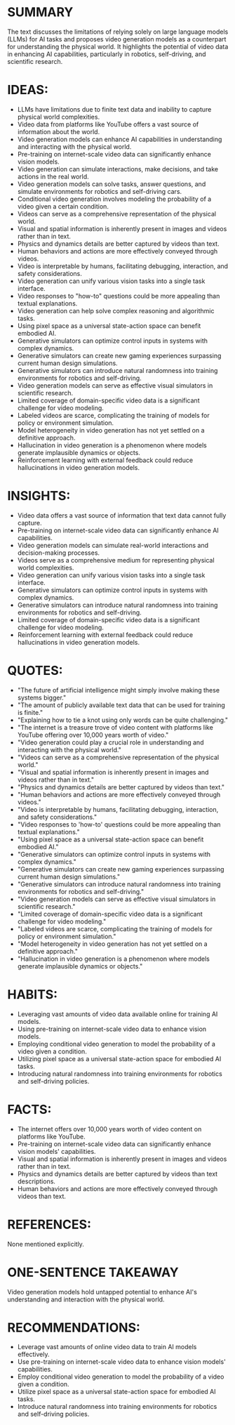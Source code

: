 # SUMMARY
The text discusses the limitations of relying solely on large language models (LLMs) for AI tasks and proposes video generation models as a counterpart for understanding the physical world. It highlights the potential of video data in enhancing AI capabilities, particularly in robotics, self-driving, and scientific research.

# IDEAS:
- LLMs have limitations due to finite text data and inability to capture physical world complexities.
- Video data from platforms like YouTube offers a vast source of information about the world.
- Video generation models can enhance AI capabilities in understanding and interacting with the physical world.
- Pre-training on internet-scale video data can significantly enhance vision models.
- Video generation can simulate interactions, make decisions, and take actions in the real world.
- Video generation models can solve tasks, answer questions, and simulate environments for robotics and self-driving cars.
- Conditional video generation involves modeling the probability of a video given a certain condition.
- Videos can serve as a comprehensive representation of the physical world.
- Visual and spatial information is inherently present in images and videos rather than in text.
- Physics and dynamics details are better captured by videos than text.
- Human behaviors and actions are more effectively conveyed through videos.
- Video is interpretable by humans, facilitating debugging, interaction, and safety considerations.
- Video generation can unify various vision tasks into a single task interface.
- Video responses to "how-to" questions could be more appealing than textual explanations.
- Video generation can help solve complex reasoning and algorithmic tasks.
- Using pixel space as a universal state-action space can benefit embodied AI.
- Generative simulators can optimize control inputs in systems with complex dynamics.
- Generative simulators can create new gaming experiences surpassing current human design simulations.
- Generative simulators can introduce natural randomness into training environments for robotics and self-driving.
- Video generation models can serve as effective visual simulators in scientific research.
- Limited coverage of domain-specific video data is a significant challenge for video modeling.
- Labeled videos are scarce, complicating the training of models for policy or environment simulation.
- Model heterogeneity in video generation has not yet settled on a definitive approach.
- Hallucination in video generation is a phenomenon where models generate implausible dynamics or objects.
- Reinforcement learning with external feedback could reduce hallucinations in video generation models.

# INSIGHTS:
- Video data offers a vast source of information that text data cannot fully capture.
- Pre-training on internet-scale video data can significantly enhance AI capabilities.
- Video generation models can simulate real-world interactions and decision-making processes.
- Videos serve as a comprehensive medium for representing physical world complexities.
- Video generation can unify various vision tasks into a single task interface.
- Generative simulators can optimize control inputs in systems with complex dynamics.
- Generative simulators can introduce natural randomness into training environments for robotics and self-driving.
- Limited coverage of domain-specific video data is a significant challenge for video modeling.
- Reinforcement learning with external feedback could reduce hallucinations in video generation models.

# QUOTES:
- "The future of artificial intelligence might simply involve making these systems bigger."
- "The amount of publicly available text data that can be used for training is finite."
- "Explaining how to tie a knot using only words can be quite challenging."
- "The internet is a treasure trove of video content with platforms like YouTube offering over 10,000 years worth of video."
- "Video generation could play a crucial role in understanding and interacting with the physical world."
- "Videos can serve as a comprehensive representation of the physical world."
- "Visual and spatial information is inherently present in images and videos rather than in text."
- "Physics and dynamics details are better captured by videos than text."
- "Human behaviors and actions are more effectively conveyed through videos."
- "Video is interpretable by humans, facilitating debugging, interaction, and safety considerations."
- "Video responses to 'how-to' questions could be more appealing than textual explanations."
- "Using pixel space as a universal state-action space can benefit embodied AI."
- "Generative simulators can optimize control inputs in systems with complex dynamics."
- "Generative simulators can create new gaming experiences surpassing current human design simulations."
- "Generative simulators can introduce natural randomness into training environments for robotics and self-driving."
- "Video generation models can serve as effective visual simulators in scientific research."
- "Limited coverage of domain-specific video data is a significant challenge for video modeling."
- "Labeled videos are scarce, complicating the training of models for policy or environment simulation."
- "Model heterogeneity in video generation has not yet settled on a definitive approach."
- "Hallucination in video generation is a phenomenon where models generate implausible dynamics or objects."

# HABITS:
- Leveraging vast amounts of video data available online for training AI models.
- Using pre-training on internet-scale video data to enhance vision models.
- Employing conditional video generation to model the probability of a video given a condition.
- Utilizing pixel space as a universal state-action space for embodied AI tasks.
- Introducing natural randomness into training environments for robotics and self-driving policies.

# FACTS:
- The internet offers over 10,000 years worth of video content on platforms like YouTube.
- Pre-training on internet-scale video data can significantly enhance vision models' capabilities.
- Visual and spatial information is inherently present in images and videos rather than in text.
- Physics and dynamics details are better captured by videos than text descriptions.
- Human behaviors and actions are more effectively conveyed through videos than text.

# REFERENCES:
None mentioned explicitly.

# ONE-SENTENCE TAKEAWAY
Video generation models hold untapped potential to enhance AI's understanding and interaction with the physical world.

# RECOMMENDATIONS:
- Leverage vast amounts of online video data to train AI models effectively.
- Use pre-training on internet-scale video data to enhance vision models' capabilities.
- Employ conditional video generation to model the probability of a video given a condition.
- Utilize pixel space as a universal state-action space for embodied AI tasks.
- Introduce natural randomness into training environments for robotics and self-driving policies.